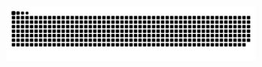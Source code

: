 ![Snake animation](https://github.com/wallaceep/wallaceep/blob/output/github-contribution-grid-snake.svg)
